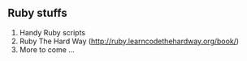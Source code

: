 Ruby stuffs
----
  1. Handy Ruby scripts
  2. Ruby The Hard Way (http://ruby.learncodethehardway.org/book/)
  3. More to come ...
